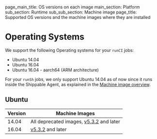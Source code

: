 page_main_title: OS versions on each image
main_section: Platform
sub_section: Runtime
sub_sub_section: Machine image
page_title: Supported OS versions and the machine images where they are installed

# Operating Systems

We support the following Operating systems for your `runCI` jobs:

* Ubuntu 14.04
* Ubuntu 16.04
* Ubuntu 16.04 - aarch64 (ARM architecture)

For your `runSh` jobs, we only support Ubuntu 14.04 as of now since it runs inside the Shippable Agent, as explained in the [Machine image overview](/platform/runtime/machine-image/ami-overview/).


## Ubuntu

| Version  |  Machine Images  
|----------|---------
| 14.04 | All deprecated images, [v5.3.2](/platform/runtime/machine-image/ami-v532/) and later
| 16.04 | [v5.3.2](/platform/runtime/machine-image/ami-v532/) and later
